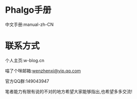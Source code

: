 # Phalgo手册

中文手册:manual-zh-CN

# 联系方式

个人主页:w-blog.cn

喵了个咪邮箱:wenzhenxi@vip.qq.com

官方QQ群:149043947

笔者能力有限有说的不对的地方希望大家能够指出,也希望多多交流!

